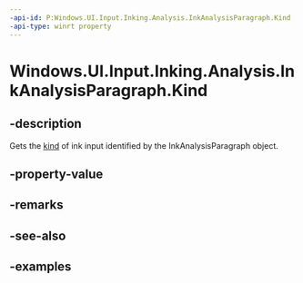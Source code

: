 ```yaml
---
-api-id: P:Windows.UI.Input.Inking.Analysis.InkAnalysisParagraph.Kind
-api-type: winrt property
---
```


<!-- Property syntax.
public InkAnalysisNodeKind Kind { get; }
-->

# Windows.UI.Input.Inking.Analysis.InkAnalysisParagraph.Kind

## -description

Gets the [kind](InkAnalysisNodeKind.md) of ink input identified by the InkAnalysisParagraph object.

## -property-value

## -remarks

## -see-also

## -examples

